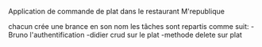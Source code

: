 Application de commande de plat dans le restaurant M'republique

chacun crée une brance en son nom
les tâches sont repartis comme suit:
-Bruno l'authentification
-didier crud sur le plat
-methode delete sur plat
